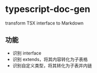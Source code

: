# typescript-doc-gen

transform TSX interface to Markdown

## 功能

- 识别 interface
- 识别 extends，将其内容转化为子表格
- 识别自定义类型，将其转化为子表并内链
